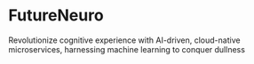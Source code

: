 # FutureNeuro
Revolutionize cognitive experience with AI-driven, cloud-native microservices, harnessing machine learning to conquer dullness
